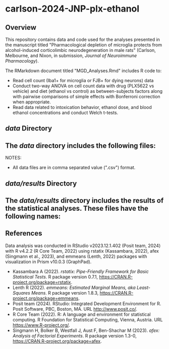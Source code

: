 # carlson-2024-JNP-plx-ethanol

## Overview 
This repository contains data and code used for the analyses presented in the manuscript titled "Pharmacological depletion of microglia protects from alcohol-induced corticolimbic neurodegeneration in male rats" (Carlson, Melbourne, and Nixon, in submission, *Journal of Neuroimmune Pharmacology*).

The RMarkdown document titled "MGD_Analyses.Rmd" includes R code to:
- Read cell count (Iba1+ for microglia or FJB+ for dying neurons) data
- Conduct two-way ANOVA on cell count data with drug (PLX5622 vs vehicle) and diet (ethanol vs control) as between-subjects factors along with pairwise comparisons of simple effects with Bonferroni correction when appropriate.
- Read data related to intoxication behavior, ethanol dose, and blood ethanol concentrations and conduct Welch t-tests.

## ***data*** Directory
The ***data*** directory includes the following files:
- 

NOTES:
- All data files are in comma separated value (".csv") format.

## ***data/results*** Directory
The ***data/results*** directory includes the results of the statistical analyses. These files have the following names:
- 

## References
Data analysis was conducted in RStudio v2023.12.1.402 (Posit team, 2024) with R v4.2.2 (R Core Team, 2022) using rstatix (Kassambara, 2022), afex (Singmann et al., 2023), and emmeans (Lenth, 2022) packages with visualization in Prism v10.0.3 (GraphPad).
- Kassambara A (2022). _rstatix: Pipe-Friendly Framework for Basic
  Statistical Tests_. R package version 0.7.1,
  <https://CRAN.R-project.org/package=rstatix>.
- Lenth R (2022). _emmeans: Estimated Marginal Means, aka Least-Squares
  Means_. R package version 1.8.3,
  <https://CRAN.R-project.org/package=emmeans>.
- Posit team (2024). RStudio: Integrated Development Environment for R.
  Posit Software, PBC, Boston, MA. URL http://www.posit.co/.
- R Core Team (2022). R: A language and environment for statistical
  computing. R Foundation for Statistical Computing, Vienna, Austria. URL
  https://www.R-project.org/.
- Singmann H, Bolker B, Westfall J, Aust F, Ben-Shachar M (2023). _afex:
  Analysis of Factorial Experiments_. R package version 1.3-0,
  <https://CRAN.R-project.org/package=afex>.
  
